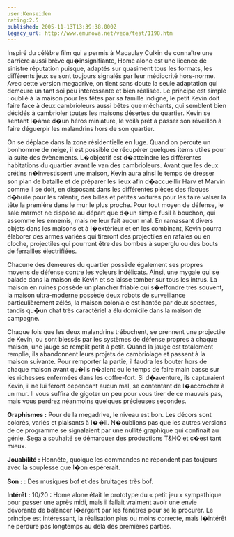 ```yaml
---
user:Kenseiden
rating:2.5
published: 2005-11-13T13:39:38.000Z
legacy_url: http://www.emunova.net/veda/test/1198.htm
---
```

Inspiré du célèbre film qui a permis à Macaulay Culkin de connaître une carrière aussi brève qu�insignifiante, Home alone est une licence de sinistre réputation puisque, adaptés sur quasiment tous les formats, les différents jeux se sont toujours signalés par leur médiocrité hors-norme. Avec cette version megadrive, on tient sans doute la seule adaptation qui demeure un tant soi peu intéressante et bien réalisée. Le principe est simple : oublié à la maison pour les fêtes par sa famille indigne, le petit Kevin doit faire face à deux cambrioleurs aussi bêtes que méchants, qui semblent bien décidés à cambrioler toutes les maisons désertes du quartier. Kevin se sentant l�âme d�un héros miniature, le voilà prêt à passer son réveillon à faire déguerpir les malandrins hors de son quartier.  

  

On se déplace dans la zone résidentielle en luge. Quand on percute un bonhomme de neige, il est possible de récupérer quelques items utiles pour la suite des évènements. L�objectif est d�atteindre les différentes habitations du quartier avant le van des cambrioleurs. Avant que les deux crétins n�investissent une maison, Kevin aura ainsi le temps de dresser son plan de bataille et de préparer les lieux afin d�accueillir Harv et Marvin comme il se doit, en disposant dans les différentes pièces des flaques d�huile pour les ralentir, des billes et petites voitures pour les faire valser la tête la première dans le mur le plus proche. Pour tout moyen de défense, le sale marmot ne dispose au départ que d�un simple fusil à bouchon, qui assomme les ennemis, mais ne leur fait aucun mal. En ramassant divers objets dans les maisons et à l�extérieur et en les combinant, Kevin pourra élaborer des armes variées qui tireront des projectiles en rafales ou en cloche, projectiles qui pourront être des bombes à superglu ou des bouts de ferrailles électrifiées.  

  

Chacune des demeures du quartier possède également ses propres moyens de défense contre les voleurs indélicats. Ainsi, une mygale qui se balade dans la maison de Kevin et se laisse tomber sur tous les intrus. La maison en ruines possède un plancher friable qui s�effondre très souvent, la maison ultra-moderne possède deux robots de surveillance particulièrement zélés, la maison coloniale est hantée par deux spectres, tandis qu�un chat très caractériel a élu domicile dans la maison de campagne.  

  

Chaque fois que les deux malandrins trébuchent, se prennent une projectile de Kevin, ou sont blessés par les systèmes de défense propres à chaque maison, une jauge se remplit petit à petit. Quand la jauge est totalement remplie, ils abandonnent leurs projets de cambriolage et passent à la maison suivante. Pour remporter la partie, il faudra les bouter hors de chaque maison avant qu�ils n�aient eu le temps de faire main basse sur les richesses enfermées dans les coffre-fort. Si d�aventure, ils capturaient Kevin, il ne lui feront cependant aucun mal, se contentant de l�accrocher à un mur. Il vous suffira de gigoter un peu pour vous tirer de ce mauvais pas, mais vous perdrez néanmoins quelques précieuses secondes.   

  

  

**Graphismes :** Pour de la megadrive, le niveau est bon. Les décors sont colorés, variés et plaisants à l��il. N�oublions pas que les autres versions de ce programme se signalaient par une nullité graphique qui confinait au génie. Sega a souhaité se démarquer des productions T&HQ et c�est tant mieux.  

  

**Jouabilité :** Honnête, quoique les commandes ne répondent pas toujours avec la souplesse que l�on espérerait.   

  

**Son :** : Des musiques bof et des bruitages très bof.   

  

**Intérêt :** 10/20 : Home alone était le prototype du « petit jeu » sympathique pour passer une après midi, mais il fallait vraiment avoir une envie dévorante de balancer l�argent par les fenêtres pour se le procurer. Le principe est intéressant, la réalisation plus ou moins correcte, mais l�intérêt ne perdure pas longtemps au delà des premières parties.